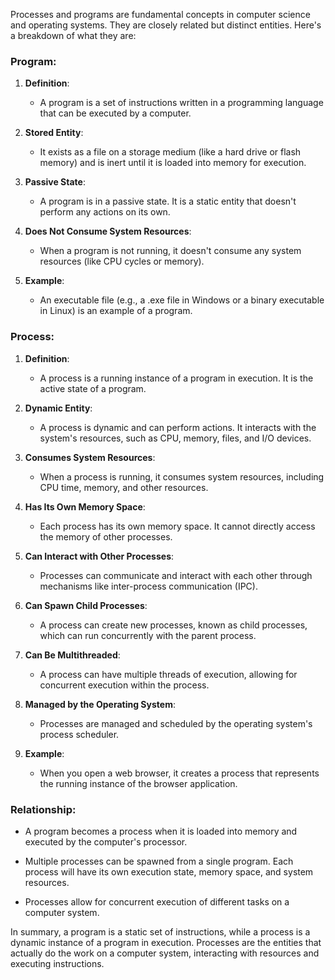 Processes and programs are fundamental concepts in computer science and operating systems. They are closely related but distinct entities. Here's a breakdown of what they are:

### Program:

1. **Definition**:
   - A program is a set of instructions written in a programming language that can be executed by a computer.

2. **Stored Entity**:
   - It exists as a file on a storage medium (like a hard drive or flash memory) and is inert until it is loaded into memory for execution.

3. **Passive State**:
   - A program is in a passive state. It is a static entity that doesn't perform any actions on its own.

4. **Does Not Consume System Resources**:
   - When a program is not running, it doesn't consume any system resources (like CPU cycles or memory).

5. **Example**:
   - An executable file (e.g., a .exe file in Windows or a binary executable in Linux) is an example of a program.

### Process:

1. **Definition**:
   - A process is a running instance of a program in execution. It is the active state of a program.

2. **Dynamic Entity**:
   - A process is dynamic and can perform actions. It interacts with the system's resources, such as CPU, memory, files, and I/O devices.

3. **Consumes System Resources**:
   - When a process is running, it consumes system resources, including CPU time, memory, and other resources.

4. **Has Its Own Memory Space**:
   - Each process has its own memory space. It cannot directly access the memory of other processes.

5. **Can Interact with Other Processes**:
   - Processes can communicate and interact with each other through mechanisms like inter-process communication (IPC).

6. **Can Spawn Child Processes**:
   - A process can create new processes, known as child processes, which can run concurrently with the parent process.

7. **Can Be Multithreaded**:
   - A process can have multiple threads of execution, allowing for concurrent execution within the process.

8. **Managed by the Operating System**:
   - Processes are managed and scheduled by the operating system's process scheduler.

9. **Example**:
   - When you open a web browser, it creates a process that represents the running instance of the browser application.

### Relationship:

- A program becomes a process when it is loaded into memory and executed by the computer's processor.

- Multiple processes can be spawned from a single program. Each process will have its own execution state, memory space, and system resources.

- Processes allow for concurrent execution of different tasks on a computer system.

In summary, a program is a static set of instructions, while a process is a dynamic instance of a program in execution. Processes are the entities that actually do the work on a computer system, interacting with resources and executing instructions.
